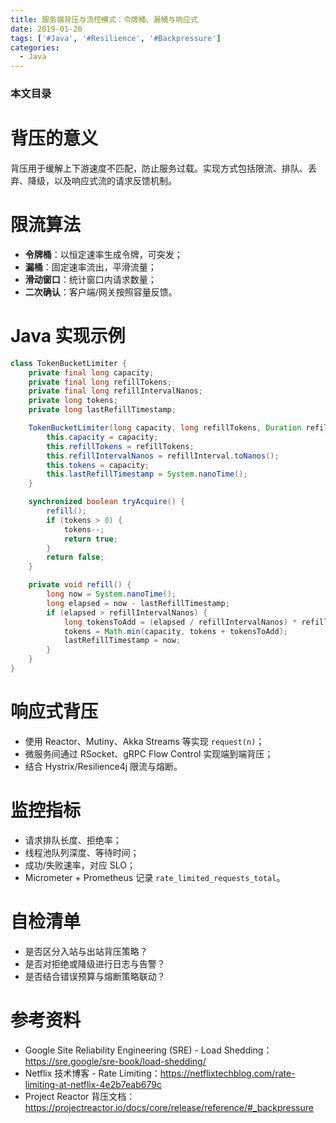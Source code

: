 ```yaml
---
title: 服务端背压与流控模式：令牌桶、漏桶与响应式
date: 2019-01-26
tags: ['#Java', '#Resilience', '#Backpressure']
categories:
  - Java
---
```


### 本文目录
<!-- toc -->

# 背压的意义
背压用于缓解上下游速度不匹配，防止服务过载。实现方式包括限流、排队、丢弃、降级，以及响应式流的请求反馈机制。

# 限流算法
- **令牌桶**：以恒定速率生成令牌，可突发；
- **漏桶**：固定速率流出，平滑流量；
- **滑动窗口**：统计窗口内请求数量；
- **二次确认**：客户端/网关按照容量反馈。

# Java 实现示例
```java
class TokenBucketLimiter {
    private final long capacity;
    private final long refillTokens;
    private final long refillIntervalNanos;
    private long tokens;
    private long lastRefillTimestamp;

    TokenBucketLimiter(long capacity, long refillTokens, Duration refillInterval) {
        this.capacity = capacity;
        this.refillTokens = refillTokens;
        this.refillIntervalNanos = refillInterval.toNanos();
        this.tokens = capacity;
        this.lastRefillTimestamp = System.nanoTime();
    }

    synchronized boolean tryAcquire() {
        refill();
        if (tokens > 0) {
            tokens--;
            return true;
        }
        return false;
    }

    private void refill() {
        long now = System.nanoTime();
        long elapsed = now - lastRefillTimestamp;
        if (elapsed > refillIntervalNanos) {
            long tokensToAdd = (elapsed / refillIntervalNanos) * refillTokens;
            tokens = Math.min(capacity, tokens + tokensToAdd);
            lastRefillTimestamp = now;
        }
    }
}
```

# 响应式背压
- 使用 Reactor、Mutiny、Akka Streams 等实现 `request(n)`；
- 微服务间通过 RSocket、gRPC Flow Control 实现端到端背压；
- 结合 Hystrix/Resilience4j 限流与熔断。

# 监控指标
- 请求排队长度、拒绝率；
- 线程池队列深度、等待时间；
- 成功/失败速率，对应 SLO；
- Micrometer + Prometheus 记录 `rate_limited_requests_total`。

# 自检清单
- 是否区分入站与出站背压策略？
- 是否对拒绝或降级进行日志与告警？
- 是否结合错误预算与熔断策略联动？

# 参考资料
- Google Site Reliability Engineering (SRE) - Load Shedding：https://sre.google/sre-book/load-shedding/
- Netflix 技术博客 - Rate Limiting：https://netflixtechblog.com/rate-limiting-at-netflix-4e2b7eab679c
- Project Reactor 背压文档：https://projectreactor.io/docs/core/release/reference/#_backpressure
